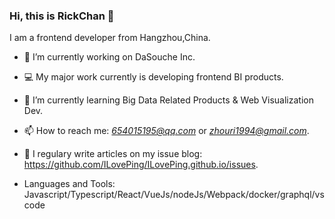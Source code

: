 ### Hi, this is RickChan 👋

I am a frontend developer from Hangzhou,China.
- 🔭 I’m currently working on DaSouche Inc.
- 💻 My major work currently is developing frontend BI products.
- 🌱 I’m currently learning Big Data Related Products & Web Visualization Dev.
- 📫 How to reach me: *654015195@qq.com* or *zhouri1994@gmail.com*.
- 📒 I regulary write articles on my issue blog: https://github.com/ILovePing/ILovePing.github.io/issues.

- Languages and Tools: Javascript/Typescript/React/VueJs/nodeJs/Webpack/docker/graphql/vscode
<!--
**ILovePing/ILovePing** is a ✨ _special_ ✨ repository because its `README.md` (this file) appears on your GitHub profile.

Here are some ideas to get you started:

- 🔭 I’m currently working on ...
- 🌱 I’m currently learning ...
- 👯 I’m looking to collaborate on ...
- 🤔 I’m looking for help with ...
- 💬 Ask me about ...
- 📫 How to reach me: ...
- 😄 Pronouns: ...
- ⚡ Fun fact: ...
-->
